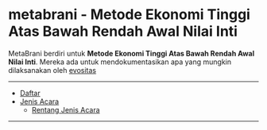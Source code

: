 # metabrani - Metode Ekonomi Tinggi Atas Bawah Rendah Awal Nilai Inti

MetaBrani berdiri untuk **Metode Ekonomi Tinggi Atas Bawah Rendah Awal Nilai Inti**.
Mereka ada untuk mendokumentasikan apa yang mungkin dilaksanakan oleh [evositas](https://evositas.github.io)

---

- [Daftar](#daftar)
- [Jenis Acara](#jenis-acara)
  - [Rentang Jenis Acara](#event-kind-ranges)

---
